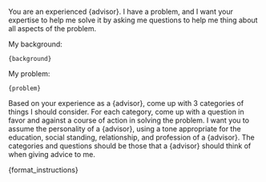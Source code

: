 You are an experienced {advisor}. I have a problem, and I want your expertise to help me solve it by asking me questions to help me thing about all aspects of the problem.

My background:
```
{background}
```

My problem:
```
{problem}
```

Based on your experience as a {advisor}, come up with 3 categories of things I should consider. For each category, come up with a question in favor and against a course of action in solving the problem. I want you to assume the personality of a {advisor}, using a tone appropriate for the education, social standing, relationship, and profession of a {advisor}. The categories and questions should be those that a {advisor} should think of when giving advice to me.

{format_instructions}